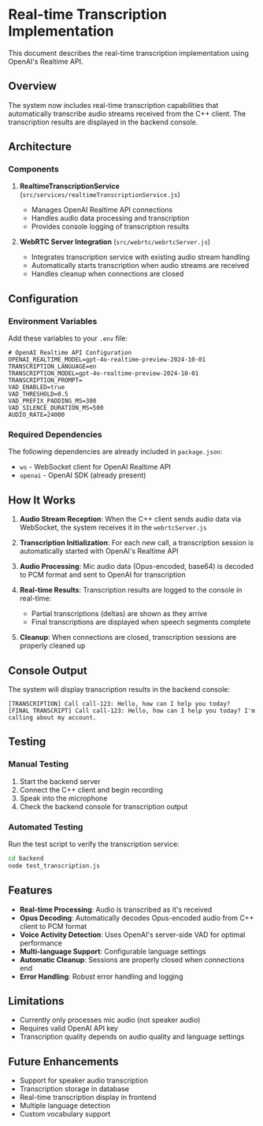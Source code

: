 # Real-time Transcription Implementation

This document describes the real-time transcription implementation using OpenAI's Realtime API.

## Overview

The system now includes real-time transcription capabilities that automatically transcribe audio streams received from the C++ client. The transcription results are displayed in the backend console.

## Architecture

### Components

1. **RealtimeTranscriptionService** (`src/services/realtimeTranscriptionService.js`)
   - Manages OpenAI Realtime API connections
   - Handles audio data processing and transcription
   - Provides console logging of transcription results

2. **WebRTC Server Integration** (`src/webrtc/webrtcServer.js`)
   - Integrates transcription service with existing audio stream handling
   - Automatically starts transcription when audio streams are received
   - Handles cleanup when connections are closed

## Configuration

### Environment Variables

Add these variables to your `.env` file:

```env
# OpenAI Realtime API Configuration
OPENAI_REALTIME_MODEL=gpt-4o-realtime-preview-2024-10-01
TRANSCRIPTION_LANGUAGE=en
TRANSCRIPTION_MODEL=gpt-4o-realtime-preview-2024-10-01
TRANSCRIPTION_PROMPT=
VAD_ENABLED=true
VAD_THRESHOLD=0.5
VAD_PREFIX_PADDING_MS=300
VAD_SILENCE_DURATION_MS=500
AUDIO_RATE=24000
```

### Required Dependencies

The following dependencies are already included in `package.json`:
- `ws` - WebSocket client for OpenAI Realtime API
- `openai` - OpenAI SDK (already present)

## How It Works

1. **Audio Stream Reception**: When the C++ client sends audio data via WebSocket, the system receives it in the `webrtcServer.js`

2. **Transcription Initialization**: For each new call, a transcription session is automatically started with OpenAI's Realtime API

3. **Audio Processing**: Mic audio data (Opus-encoded, base64) is decoded to PCM format and sent to OpenAI for transcription

4. **Real-time Results**: Transcription results are logged to the console in real-time:
   - Partial transcriptions (deltas) are shown as they arrive
   - Final transcriptions are displayed when speech segments complete

5. **Cleanup**: When connections are closed, transcription sessions are properly cleaned up

## Console Output

The system will display transcription results in the backend console:

```
[TRANSCRIPTION] Call call-123: Hello, how can I help you today?
[FINAL TRANSCRIPT] Call call-123: Hello, how can I help you today? I'm calling about my account.
```

## Testing

### Manual Testing

1. Start the backend server
2. Connect the C++ client and begin recording
3. Speak into the microphone
4. Check the backend console for transcription output

### Automated Testing

Run the test script to verify the transcription service:

```bash
cd backend
node test_transcription.js
```

## Features

- **Real-time Processing**: Audio is transcribed as it's received
- **Opus Decoding**: Automatically decodes Opus-encoded audio from C++ client to PCM format
- **Voice Activity Detection**: Uses OpenAI's server-side VAD for optimal performance
- **Multi-language Support**: Configurable language settings
- **Automatic Cleanup**: Sessions are properly closed when connections end
- **Error Handling**: Robust error handling and logging

## Limitations

- Currently only processes mic audio (not speaker audio)
- Requires valid OpenAI API key
- Transcription quality depends on audio quality and language settings

## Future Enhancements

- Support for speaker audio transcription
- Transcription storage in database
- Real-time transcription display in frontend
- Multiple language detection
- Custom vocabulary support
